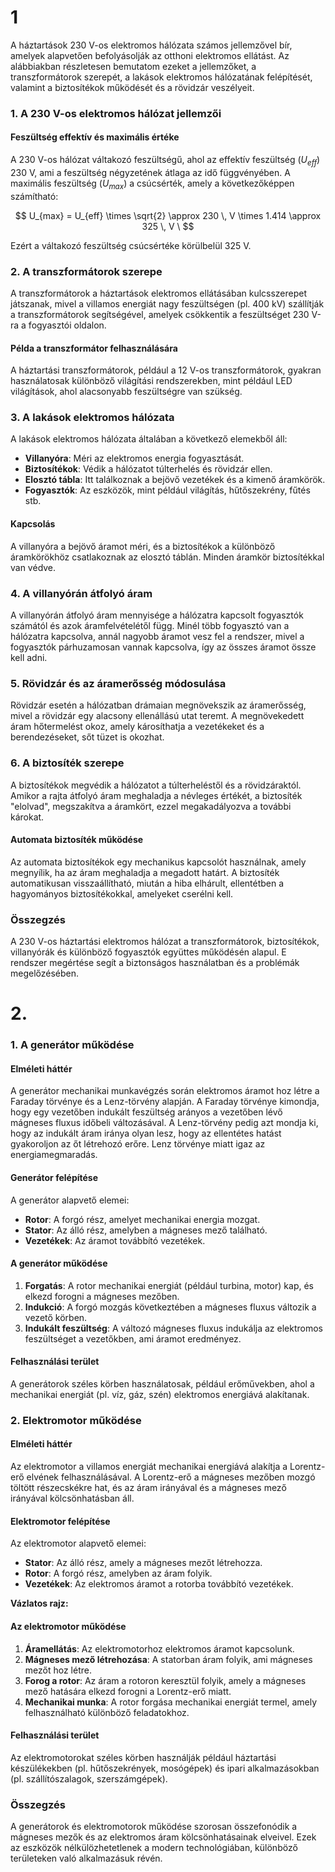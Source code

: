 
# 1
A háztartások 230 V-os elektromos hálózata számos jellemzővel bír, amelyek alapvetően befolyásolják az otthoni elektromos ellátást. Az alábbiakban részletesen bemutatom ezeket a jellemzőket, a transzformátorok szerepét, a lakások elektromos hálózatának felépítését, valamint a biztosítékok működését és a rövidzár veszélyeit.

### 1. A 230 V-os elektromos hálózat jellemzői

#### Feszültség effektív és maximális értéke
A 230 V-os hálózat váltakozó feszültségű, ahol az effektív feszültség ($U_{eff}$) 230 V, ami a feszültség négyzetének átlaga az idő függvényében. A maximális feszültség ($U_{max}$) a csúcsérték, amely a következőképpen számítható:

$$ U_{max} = U_{eff} \times \sqrt{2} \approx 230 \, V \times 1.414 \approx 325 \, V \ $$

Ezért a váltakozó feszültség csúcsértéke körülbelül 325 V.

### 2. A transzformátorok szerepe
A transzformátorok a háztartások elektromos ellátásában kulcsszerepet játszanak, mivel a villamos energiát nagy feszültségen (pl. 400 kV) szállítják a transzformátorok segítségével, amelyek csökkentik a feszültséget 230 V-ra a fogyasztói oldalon. 

#### Példa a transzformátor felhasználására
A háztartási transzformátorok, például a 12 V-os transzformátorok, gyakran használatosak különböző világítási rendszerekben, mint például LED világítások, ahol alacsonyabb feszültségre van szükség.

### 3. A lakások elektromos hálózata
A lakások elektromos hálózata általában a következő elemekből áll:

- **Villanyóra**: Méri az elektromos energia fogyasztását.
- **Biztosítékok**: Védik a hálózatot túlterhelés és rövidzár ellen.
- **Elosztó tábla**: Itt találkoznak a bejövő vezetékek és a kimenő áramkörök.
- **Fogyasztók**: Az eszközök, mint például világítás, hűtőszekrény, fűtés stb.

#### Kapcsolás
A villanyóra a bejövő áramot méri, és a biztosítékok a különböző áramkörökhöz csatlakoznak az elosztó táblán. Minden áramkör biztosítékkal van védve.

### 4. A villanyórán átfolyó áram
A villanyórán átfolyó áram mennyisége a hálózatra kapcsolt fogyasztók számától és azok áramfelvételétől függ. Minél több fogyasztó van a hálózatra kapcsolva, annál nagyobb áramot vesz fel a rendszer, mivel a fogyasztók párhuzamosan vannak kapcsolva, így az összes áramot össze kell adni.

### 5. Rövidzár és az áramerősség módosulása
Rövidzár esetén a hálózatban drámaian megnövekszik az áramerősség, mivel a rövidzár egy alacsony ellenállású utat teremt. A megnövekedett áram hőtermelést okoz, amely károsíthatja a vezetékeket és a berendezéseket, sőt tüzet is okozhat.

### 6. A biztosíték szerepe
A biztosítékok megvédik a hálózatot a túlterheléstől és a rövidzáraktól. Amikor a rajta átfolyó áram meghaladja a névleges értékét, a biztosíték "elolvad", megszakítva a áramkört, ezzel megakadályozva a további károkat.

#### Automata biztosíték működése
Az automata biztosítékok egy mechanikus kapcsolót használnak, amely megnyílik, ha az áram meghaladja a megadott határt. A biztosíték automatikusan visszaállítható, miután a hiba elhárult, ellentétben a hagyományos biztosítékokkal, amelyeket cserélni kell.

### Összegzés
A 230 V-os háztartási elektromos hálózat a transzformátorok, biztosítékok, villanyórák és különböző fogyasztók együttes működésén alapul. E rendszer megértése segít a biztonságos használatban és a problémák megelőzésében.

# 2.
### 1. A generátor működése

#### Elméleti háttér
A generátor mechanikai munkavégzés során elektromos áramot hoz létre a Faraday törvénye és a Lenz-törvény alapján. A Faraday törvénye kimondja, hogy egy vezetőben indukált feszültség arányos a vezetőben lévő mágneses fluxus időbeli változásával. A Lenz-törvény pedig azt mondja ki, hogy az indukált áram iránya olyan lesz, hogy az ellentétes hatást gyakoroljon az őt létrehozó erőre. Lenz törvénye miatt igaz az energiamegmaradás.

#### Generátor felépítése
A generátor alapvető elemei:
- **Rotor**: A forgó rész, amelyet mechanikai energia mozgat.
- **Stator**: Az álló rész, amelyben a mágneses mező található.
- **Vezetékek**: Az áramot továbbító vezetékek.
#### A generátor működése
1. **Forgatás**: A rotor mechanikai energiát (például turbina, motor) kap, és elkezd forogni a mágneses mezőben.
2. **Indukció**: A forgó mozgás következtében a mágneses fluxus változik a vezető körben.
3. **Indukált feszültség**: A változó mágneses fluxus indukálja az elektromos feszültséget a vezetőkben, ami áramot eredményez.

#### Felhasználási terület
A generátorok széles körben használatosak, például erőművekben, ahol a mechanikai energiát (pl. víz, gáz, szén) elektromos energiává alakítanak.

### 2. Elektromotor működése

#### Elméleti háttér
Az elektromotor a villamos energiát mechanikai energiává alakítja a Lorentz-erő elvének felhasználásával. A Lorentz-erő a mágneses mezőben mozgó töltött részecskékre hat, és az áram irányával és a mágneses mező irányával kölcsönhatásban áll.

#### Elektromotor felépítése
Az elektromotor alapvető elemei:
- **Stator**: Az álló rész, amely a mágneses mezőt létrehozza.
- **Rotor**: A forgó rész, amelyben az áram folyik.
- **Vezetékek**: Az elektromos áramot a rotorba továbbító vezetékek.

**Vázlatos rajz:**

#### Az elektromotor működése
1. **Áramellátás**: Az elektromotorhoz elektromos áramot kapcsolunk.
2. **Mágneses mező létrehozása**: A statorban áram folyik, ami mágneses mezőt hoz létre.
3. **Forog a rotor**: Az áram a rotoron keresztül folyik, amely a mágneses mező hatására elkezd forogni a Lorentz-erő miatt.
4. **Mechanikai munka**: A rotor forgása mechanikai energiát termel, amely felhasználható különböző feladatokhoz.

#### Felhasználási terület
Az elektromotorokat széles körben használják például háztartási készülékekben (pl. hűtőszekrények, mosógépek) és ipari alkalmazásokban (pl. szállítószalagok, szerszámgépek).

### Összegzés
A generátorok és elektromotorok működése szorosan összefonódik a mágneses mezők és az elektromos áram kölcsönhatásainak elveivel. Ezek az eszközök nélkülözhetetlenek a modern technológiában, különböző területeken való alkalmazásuk révén.